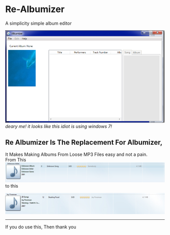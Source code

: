 # Re-Albumizer
A simplicity simple album editor


![image](Albumizer.png)
*deary me! it looks like this idiot is using windows 7!*

## Re Albumizer Is The Replacement For Albumizer,
It Makes Making Albums From Loose MP3 Files easy and not a pain. <br>
From This <br>
![Incomplete Album](JayForemanUnComplete.png) <br>
to this <br>

![JayForemanComplete.png](JayForemanComplete.png)

---
If you do use this, Then thank you
